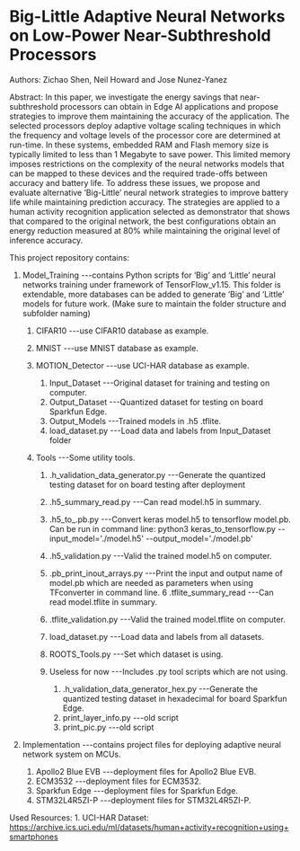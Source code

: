 # Big-Little Adaptive Neural Networks on Low-Power Near-Subthreshold Processors
Authors: Zichao Shen, Neil Howard and Jose Nunez-Yanez 

Abstract: In this paper, we investigate the energy savings that near-subthreshold processors can obtain in Edge AI applications and propose strategies to improve them maintaining the accuracy of the application. The selected processors deploy adaptive voltage scaling techniques in which the frequency and voltage levels of the processor core are determined at run-time. In these systems, embedded RAM and Flash memory size is typically limited to less than 1 Megabyte to save power. This limited memory imposes restrictions on the complexity of the neural networks models that can be mapped to these devices and the required trade-offs between accuracy and battery life. To address these issues, we propose and evaluate alternative ’Big-Little’ neural network strategies to improve battery life while maintaining prediction accuracy. The strategies are applied to a human activity recognition application selected as demonstrator that shows that compared to the original network, the best configurations obtain an energy reduction measured at 80% while maintaining the original level of inference accuracy.  


This project repository contains:
1.  Model_Training      ---contains Python scripts for ‘Big’ and ‘Little’ neural networks training under framework of TensorFlow_v1.15. This folder is extendable, more databases can be added to generate ‘Big’ and ‘Little’ models for future work. (Make sure to maintain the folder structure and subfolder naming)
    1.  CIFAR10                 ---use CIFAR10 database as example.
    2.  MNIST                   ---use MNIST database as example.
    3.  MOTION_Detector         ---use UCI-HAR database as example.
        1.  Input_Dataset                   ---Original dataset for training and testing on computer.
        2.  Output_Dataset                  ---Quantized dataset for testing on board Sparkfun Edge.
        3.  Output_Models                   ---Trained models in .h5 .tflite.
        4.  load_dataset.py                 ---Load data and labels from Input_Dataset folder
        
        
        
        
    4.  Tools                   ---Some utility tools.
        1.  .h_validation_data_generator.py ---Generate the quantized testing dataset for on board testing after deployment
        2.  .h5_summary_read.py             ---Can read model.h5 in summary.
        3.  .h5_to_.pb.py                   ---Convert keras model.h5 to tensorflow model.pb. Can be run in command line: python3 keras_to_tensorflow.py --input_model='./model.h5' --output_model='./model.pb'
        4.  .h5_validation.py               ---Valid the trained model.h5 on computer.
        5.  .pb_print_inout_arrays.py       ---Print the input and output name of model.pb which are needed as parameters when using TFconverter in command line.
        6   .tflite_summary_read            ---Can read model.tflite in summary.
        7.  .tflite_validation.py           ---Valid the trained model.tflite on computer.
        8.  load_dataset.py                 ---Load data and labels from all datasets.
        9.  ROOTS_Tools.py                  ---Set which dataset is using.
            
        10. Useless for now                 ---Includes .py tool scripts which are not using.
            1.  .h_validation_data_generator_hex.py     ---Generate the quantized testing dataset in hexadecimal for board Sparkfun Edge.
            2.  print_layer_info.py                     ---old script 
            3.  print_pic.py                            ---old script 

    
2.  Implementation      ---contains project files for deploying adaptive neural network system on MCUs.
    1.  Apollo2 Blue EVB        ---deployment files for Apollo2 Blue EVB.
    2.  ECM3532                 ---deployment files for ECM3532.
    3.  Sparkfun Edge           ---deployment files for Sparkfun Edge.
    4.  STM32L4R5ZI-P           ---deployment files for STM32L4R5ZI-P.






Used Resources:
    1. UCI-HAR Dataset: https://archive.ics.uci.edu/ml/datasets/human+activity+recognition+using+smartphones


